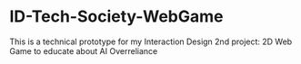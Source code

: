 # ID-Tech-Society-WebGame
This is a technical prototype for my Interaction Design 2nd project: 2D Web Game to educate about AI Overreliance
